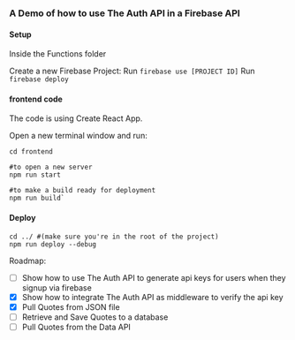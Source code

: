 ### A Demo of how to use The Auth API in a Firebase API

#### Setup

Inside the Functions folder

Create a new Firebase Project:
Run `firebase use [PROJECT ID]`
Run `firebase deploy`

#### frontend code

The code is using Create React App.

Open a new terminal window and run:

```
cd frontend

#to open a new server
npm run start

#to make a build ready for deployment
npm run build`
```

#### Deploy

```
cd ../ #(make sure you're in the root of the project)
npm run deploy --debug
```

Roadmap:

- [ ] Show how to use The Auth API to generate api keys for users when they signup via firebase
- [x] Show how to integrate The Auth API as middleware to verify the api key
- [x] Pull Quotes from JSON file
- [ ] Retrieve and Save Quotes to a database
- [ ] Pull Quotes from the Data API
